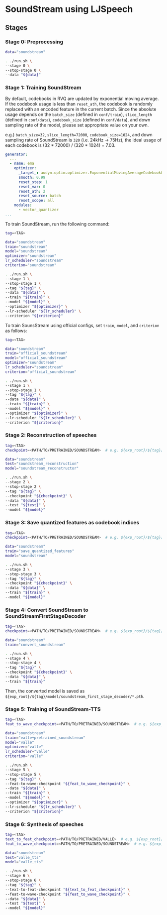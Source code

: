 # SoundStream using LJSpeech

## Stages

### Stage 0: Preprocessing

```sh
data="soundstream"

. ./run.sh \
--stage 0 \
--stop-stage 0 \
--data "${data}"
```

### Stage 1: Training SoundStream

By default, codebooks in RVQ are updated by exponential moving average.
If the codebook usage is less than `reset_ath`, the codebook is randomly replaced with an encoded feature in the current batch.
Since the absolute usage depends on the `batch_size`  (defined in `conf/train`), `slice_length` (defined in `conf/data`), `codebook_size` (defined in `conf/data`), and down sampling rate of the model, please set appropriate value on your own.

e.g.) `batch_size=32`, `slice_length=72000`, `codebook_size=1024`, and down sampling rate of SoundStream is `320` (i.e. 24kHz -> 75Hz), the ideal usage of each codebook is (32 * 72000) / (320 * 1024) = 7.03.

```yaml
generator:
  ...
  - name: ema
    optimizer:
      _target_: audyn.optim.optimizer.ExponentialMovingAverageCodebookOptimizer
      smooth: 0.99
      reset_step: 1
      reset_var: 0
      reset_ath: 2
      reset_source: batch
      reset_scope: all
    modules:
      - vector_quantizer
...
```

To train SoundStream, run the following command:

```sh
tag=<TAG>

data="soundstream"
train="soundstream"
model="soundstream"
optimizer="soundstream"
lr_scheduler="soundstream"
criterion="soundstream"

. ./run.sh \
--stage 1 \
--stop-stage 1 \
--tag "${tag}" \
--data "${data}" \
--train "${train}" \
--model "${model}" \
--optimizer "${optimizer}" \
--lr-scheduler "${lr_scheduler}" \
--criterion "${criterion}"
```

To train SounsStream using official configs, set `train`, `model`, and `criterion` as follows:

```sh
tag=<TAG>

data="soundstream"
train="official_soundstream"
model="official_soundstream"
optimizer="soundstream"
lr_scheduler="soundstream"
criterion="official_soundstream"

. ./run.sh \
--stage 1 \
--stop-stage 1 \
--tag "${tag}" \
--data "${data}" \
--train "${train}" \
--model "${model}" \
--optimizer "${optimizer}" \
--lr-scheduler "${lr_scheduler}" \
--criterion "${criterion}"
```

### Stage 2: Reconstruction of speeches

```sh
tag=<TAG>
checkpoint=<PATH/TO/PRETRAINED/SOUNDSTREAM>  # e.g. ${exp_root}/${tag}/model/soundstream/last.pth

data="soundstream"
test="soundstream_reconstruction"
model="soundstream_reconstructor"

. ./run.sh \
--stage 2 \
--stop-stage 2 \
--tag "${tag}" \
--checkpoint "${checkpoint}" \
--data "${data}" \
--test "${test}" \
--model "${model}"
```

### Stage 3: Save quantized features as codebook indices

```sh
tag=<TAG>
checkpoint=<PATH/TO/PRETRAINED/SOUNDSTREAM>  # e.g. ${exp_root}/${tag}/model/soundstream/last.pth

data="soundstream"
train="save_quantized_features"
model="soundstream"

. ./run.sh \
--stage 3 \
--stop-stage 3 \
--tag "${tag}" \
--checkpoint "${checkpoint}" \
--data "${data}" \
--train "${train}" \
--model "${model}"
```

### Stage 4: Convert SoundStream to SoundStreamFirstStageDecoder

```sh
tag=<TAG>
checkpoint=<PATH/TO/PRETRAINED/SOUNDSTREAM>  # e.g. ${exp_root}/${tag}/model/soundstream/last.pth

data="soundstream"
train="convert_soundstream"

. ./run.sh \
--stage 4 \
--stop-stage 4 \
--tag "${tag}" \
--checkpoint "${checkpoint}" \
--data "${data}" \
--train "${train}"
```

Then, the converted model is saved as `${exp_root}/${tag}/model/soundstream_first_stage_decoder/*.pth`.

### Stage 5: Training of SoundStream-TTS

```sh
tag=<TAG>
feat_to_wave_checkpoint=<PATH/TO/PRETRAINED/SOUNDSTREAM>  # e.g. ${exp_root}/${tag}/model/soundstream_first_stage_decoder/last.pth

data="soundstream"
train="valle+pretrained_soundstream"
model="valle"
optimizer="valle"
lr_scheduler="valle"
criterion="valle"

. ./run.sh \
--stage 5 \
--stop-stage 5 \
--tag "${tag}" \
--feat-to-wave-checkpoint "${feat_to_wave_checkpoint}" \
--data "${data}" \
--train "${train}" \
--model "${model}" \
--optimizer "${optimizer}" \
--lr-scheduler "${lr_scheduler}" \
--criterion "${criterion}"
```

### Stage 6: Synthesis of speeches

```sh
tag=<TAG>
text_to_feat_checkpoint=<PATH/TO/PRETRAINED/VALLE>  # e.g. ${exp_root}/${tag}/model/valle/last.pth
feat_to_wave_checkpoint=<PATH/TO/PRETRAINED/SOUNDSTREAM>  # e.g. ${exp_root}/${tag}/model/soundstream_first_stage_decoder/last.pth

data="soundstream"
test="valle_tts"
model="valle_tts"

. ./run.sh \
--stage 6 \
--stop-stage 6 \
--tag "${tag}" \
--text-to-feat-checkpoint "${text_to_feat_checkpoint}" \
--feat-to-wave-checkpoint "${feat_to_wave_checkpoint}" \
--data "${data}" \
--test "${test}" \
--model "${model}"
```
